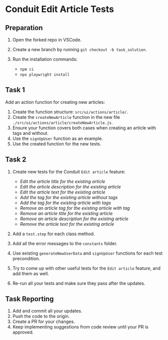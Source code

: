 # Conduit Edit Article Tests

## Preparation

1. Open the forked repo in VSCode.
2. Create a new branch by running `git checkout -b task_solution`.
3. Run the installation commands:

    - `npm ci`
    - `npx playwright install`

## Task 1

Add an action function for creating new articles:

1. Create the function structure: `src/ui/actions/article/`.
2. Create the `createNewArticle` function in the new file `./src/ui/actions/article/createNewArticle.js`.
3. Ensure your function covers both cases when creating an article with tags and without.
4. Use the `signUpUser` function as an example.
5. Use the created function for the new tests.

## Task 2

1. Create new tests for the Conduit `Edit article` feature:

    - *Edit the article title for the existing article*
    - *Edit the article description for the existing article*
    - *Edit the article text for the existing article*
    - *Add the tag for the existing article without tags*
    - *Add the tag for the existing article with tags*
    - *Remove an article tag for the existing article with tag*
    - *Remove an article title for the existing article*
    - *Remove an article description for the existing article*
    - *Remove the article text for the existing article*

2. Add a `test.step` for each class method.
3. Add all the error messages to the `constants` folder.
4. Use existing `generateNewUserData` and `signUpUser` functions for each test precondition.
5. Try to come up with other useful tests for the `Edit article` feature, and add them as well.
6. Re-run all your tests and make sure they pass after the updates.

## Task Reporting

1. Add and commit all your updates.
2. Push the code to the origin.
3. Create a PR for your changes.
4. Keep implementing suggestions from code review until your PR is approved.
